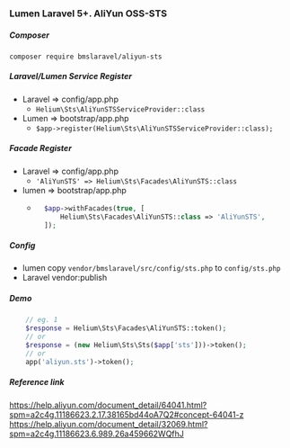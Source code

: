 ### Lumen Laravel 5+. AliYun OSS-STS

##### Composer
`composer require bmslaravel/aliyun-sts`

##### Laravel/Lumen Service Register
* Laravel => config/app.php
    * `Helium\Sts\AliYunSTSServiceProvider::class`
* Lumen => bootstrap/app.php
    * `$app->register(Helium\Sts\AliYunSTSServiceProvider::class);`

##### Facade Register
* Laravel => config/app.php 
    * `'AliYunSTS' => Helium\Sts\Facades\AliYunSTS::class`
* lumen => bootstrap/app.php
    * ```php 
        $app->withFacades(true, [
            Helium\Sts\Facades\AliYunSTS::class => 'AliYunSTS',
        ]);
       ```

##### Config
* lumen copy `vendor/bmslaravel/src/config/sts.php` to `config/sts.php`
* Laravel vendor:publish

##### Demo
```php
    // eg. 1
    $response = Helium\Sts\Facades\AliYunSTS::token();
    // or 
    $response = (new Helium\Sts\Sts($app['sts']))->token();
    // or
    app('aliyun.sts')->token();
```

##### Reference link
https://help.aliyun.com/document_detail/64041.html?spm=a2c4g.11186623.2.17.38165bd44oA7Q2#concept-64041-z
https://help.aliyun.com/document_detail/32069.html?spm=a2c4g.11186623.6.989.26a459662WQfhJ
